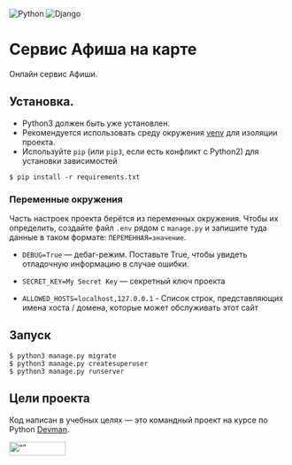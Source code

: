 ![Python](https://img.shields.io/badge/python-3670A0?style=for-the-badge&logo=python&logoColor=ffdd54)
![Django](https://img.shields.io/badge/django-%23092E20.svg?style=for-the-badge&logo=django&logoColor=white)

# Сервис Афиша на карте

Онлайн сервис Афиши. 

## Установка.
- Python3 должен быть уже установлен.
- Рекомендуется использовать среду окружения [venv](https://docs.python.org/3/library/venv.html) 
для изоляции проекта.
 - Используйте `pip` (или `pip3`, если есть конфликт с Python2) для установки зависимостей
```console
$ pip install -r requirements.txt
```

### Переменные окружения

Часть настроек проекта берётся из переменных окружения. Чтобы их определить, создайте файл `.env` рядом с `manage.py` и запишите туда данные в таком формате: `ПЕРЕМЕННАЯ=значение`.

- `DEBUG=True` — дебаг-режим. Поставьте True, чтобы увидеть отладочную информацию в случае ошибки.

- `SECRET_KEY=My Secret Key` — секретный ключ проекта

- `ALLOWED_HOSTS=localhost,127.0.0.1` - Список строк, представляющих имена хоста / домена, которые может обслуживать этот сайт

## Запуск

```console
$ python3 manage.py migrate
$ python3 manage.py createsuperuser
$ python3 manage.py runserver
```

## Цели проекта

Код написан в учебных целях — это командный проект на курсе по Python [Devman](https://dvmn.org).


<img src="https://dvmn.org/assets/img/logo.8d8f24edbb5f.svg" alt= “” width="102" height="25">